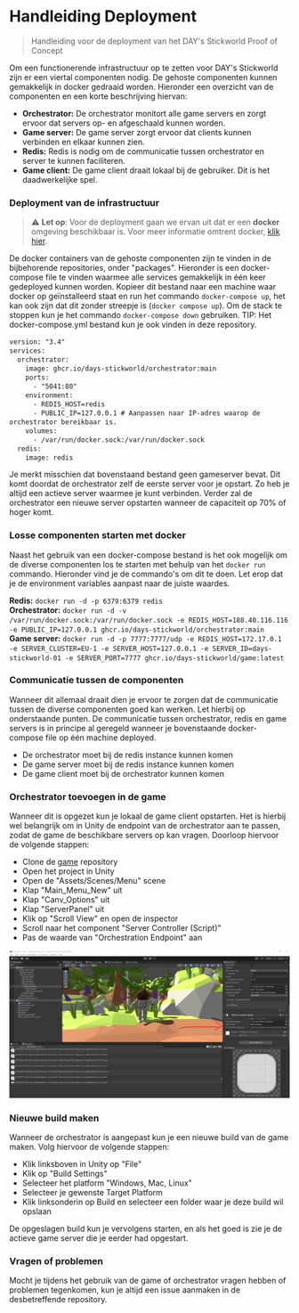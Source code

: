 # Handleiding Deployment
> Handleiding voor de deployment van het DAY's Stickworld Proof of Concept

Om een functionerende infrastructuur op te zetten voor DAY's Stickworld zijn er een viertal componenten nodig. De gehoste componenten kunnen gemakkelijk in docker gedraaid worden. Hieronder een overzicht van de componenten en een korte beschrijving hiervan:
- **Orchestrator:** De orchestrator monitort alle game servers en zorgt ervoor dat servers op- en afgeschaald kunnen worden.
- **Game server:** De game server zorgt ervoor dat clients kunnen verbinden en elkaar kunnen zien.
- **Redis:** Redis is nodig om de communicatie tussen orchestrator en server te kunnen faciliteren.
- **Game client:** De game client draait lokaal bij de gebruiker. Dit is het daadwerkelijke spel.

### Deployment van de infrastructuur
> :warning: **Let op**: Voor de deployment gaan we ervan uit dat er een **docker** omgeving beschikbaar is. Voor meer informatie omtrent docker, [klik hier](https://docs.docker.com/).

De docker containers van de gehoste componenten zijn te vinden in de bijbehorende repositories, onder "packages". Hieronder is een docker-compose file te vinden waarmee alle services gemakkelijk in één keer gedeployed kunnen worden. Kopieer dit bestand naar een machine waar docker op geïnstalleerd staat en run het commando `docker-compose up`, het kan ook zijn dat dit zonder streepje is (`docker compose up`). Om de stack te stoppen kun je het commando `docker-compose down` gebruiken. TIP: Het docker-compose.yml bestand kun je ook vinden in deze repository.
```
version: "3.4"
services:
  orchestrator:
    image: ghcr.io/days-stickworld/orchestrator:main
    ports: 
      - "5041:80"
    environment:
      - REDIS_HOST=redis
      - PUBLIC_IP=127.0.0.1 # Aanpassen naar IP-adres waarop de orchestrator bereikbaar is.
    volumes:
      - /var/run/docker.sock:/var/run/docker.sock
  redis:
    image: redis
```
Je merkt misschien dat bovenstaand bestand geen gameserver bevat. Dit komt doordat de orchestrator zelf de eerste server voor je opstart. Zo heb je altijd een actieve server waarmee je kunt verbinden. Verder zal de orchestrator een nieuwe server opstarten wanneer de capaciteit op 70% of hoger komt.

### Losse componenten starten met docker
Naast het gebruik van een docker-compose bestand is het ook mogelijk om de diverse componenten los te starten met behulp van het `docker run` commando. Hieronder vind je de commando's om dit te doen. Let erop dat je de environment variables aanpast naar de juiste waardes.

**Redis:** `docker run -d -p 6379:6379 redis`  
**Orchestrator:** `docker run -d -v /var/run/docker.sock:/var/run/docker.sock -e REDIS_HOST=188.40.116.116 -e PUBLIC_IP=127.0.0.1 ghcr.io/days-stickworld/orchestrator:main`  
**Game server:** `docker run -d -p 7777:7777/udp -e REDIS_HOST=172.17.0.1 -e SERVER_CLUSTER=EU-1 -e SERVER_HOST=127.0.0.1 -e SERVER_ID=days-stickworld-01 -e SERVER_PORT=7777 ghcr.io/days-stickworld/game:latest`  

### Communicatie tussen de componenten
Wanneer dit allemaal draait dien je ervoor te zorgen dat de communicatie tussen de diverse componenten goed kan werken. Let hierbij op onderstaande punten. De communicatie tussen orchestrator, redis en game servers is in principe al geregeld wanneer je bovenstaande docker-compose file op één machine deployed.
- De orchestrator moet bij de redis instance kunnen komen
- De game server moet bij de redis instance kunnen komen
- De game client moet bij de orchestrator kunnen komen

### Orchestrator toevoegen in de game
Wanneer dit is opgezet kun je lokaal de game client opstarten. Het is hierbij wel belangrijk om in Unity de endpoint van de orchestrator aan te passen, zodat de game de beschikbare servers op kan vragen. Doorloop hiervoor de volgende stappen:
- Clone de [game](https://github.com/days-stickworld/game) repository
- Open het project in Unity
- Open de "Assets/Scenes/Menu" scene
- Klap "Main_Menu_New" uit
- Klap "Canv_Options" uit
- Klap "ServerPanel" uit
- Klik op "Scroll View" en open de inspector
- Scroll naar het component "Server Controller (Script)"
- Pas de waarde van "Orchestration Endpoint" aan

![](https://github.com/days-stickworld/deployment-manual/blob/main/Screenshot%202022-07-03%20185745.png?raw=true)


### Nieuwe build maken
Wanneer de orchestrator is aangepast kun je een nieuwe build van de game maken. Volg hiervoor de volgende stappen:
- Klik linksboven in Unity op "File"
- Klik op "Build Settings"
- Selecteer het platform "Windows, Mac, Linux"
- Selecteer je gewenste Target Platform
- Klik linksonderin op Build en selecteer een folder waar je deze build wil opslaan

De opgeslagen build kun je vervolgens starten, en als het goed is zie je de actieve game server die je eerder had opgestart.

### Vragen of problemen
Mocht je tijdens het gebruik van de game of orchestrator vragen hebben of problemen tegenkomen, kun je altijd een issue aanmaken in de desbetreffende repository.
